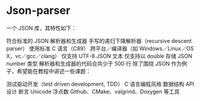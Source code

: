 # Json-parser

一个 JSON 库，其特性如下：

符合标准的 JSON 解析器和生成器
手写的递归下降解析器（recursive descent parser）
使用标准 C 语言（C89）
跨平台／编译器（如 Windows／Linux／OS X，vc／gcc／clang）
仅支持 UTF-8 JSON 文本
仅支持以 double 存储 JSON number 类型
解析器和生成器的代码合共少于 500 行
除了围绕 JSON 作为例子，希望能在教程中讲述一些课题：

测试驱动开发（test driven development, TDD）
C 语言编程风格
数据结构
API 设计
断言
Unicode
浮点数
Github、CMake、valgrind、Doxygen 等工具

